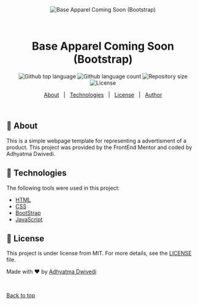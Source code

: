 <div align="center" id="top"> 
  <img src="./.github/app.gif" alt="Base Apparel Coming Soon (Bootstrap)" />

  &#xa0;
</div>

<h1 align="center">Base Apparel Coming Soon (Bootstrap)</h1>

<p align="center">
  <img alt="Github top language" src="https://img.shields.io/github/languages/top/r00kieAd/base-apparel-coming-soon-(bootstrap)?color=56BEB8">

  <img alt="Github language count" src="https://img.shields.io/github/languages/count/r00kieAd/base-apparel-coming-soon-(bootstrap)?color=56BEB8">

  <img alt="Repository size" src="https://img.shields.io/github/repo-size/r00kieAd/base-apparel-coming-soon-(bootstrap)?color=56BEB8">

  <img alt="License" src="https://img.shields.io/github/license/r00kieAd/base-apparel-coming-soon-(bootstrap)?color=56BEB8">
</p>

<p align="center">
  <a href="#dart-about">About</a> &#xa0; | &#xa0;
  <a href="#rocket-technologies">Technologies</a> &#xa0; | &#xa0;
  <a href="#memo-license">License</a> &#xa0; | &#xa0;
  <a href="https://github.com/r00kieAd" target="_blank">Author</a>
</p>

<br>

## :dart: About ##

This is a simple webpage template for representing a advertisment of a product. This project was provided by the FrontEnd Mentor and coded by Adhyatma Dwivedi.

## :rocket: Technologies ##

The following tools were used in this project:

- [HTML](https://www.w3schools.com/html/default.asp)
- [CSS](https://www.w3schools.com/css/default.asp)
- [BootStrap](https://getbootstrap.com/docs/5.2/getting-started/introduction/)
- [JavaScript](https://www.w3schools.com/js/default.asp/)

## :memo: License ##

This project is under license from MIT. For more details, see the [LICENSE](LICENSE) file.


Made with :heart: by <a href="https://github.com/r00kieAd" target="_blank">Adhyatma Dwivedi</a>

&#xa0;

<a href="#top">Back to top</a>

